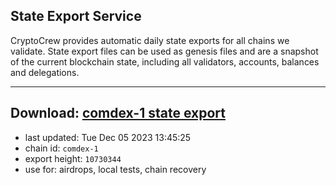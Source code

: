 ## State Export Service
CryptoCrew provides automatic daily state exports for all chains we validate. State export files can be used as genesis files and are a snapshot of the current blockchain state, including all validators, accounts, balances and delegations.

---
**Download: [comdex-1 state export](https://dl.ccvalidators.com/SERVICE/comdex/comdex-1_export_10730344.json)**
---

- last updated: Tue Dec 05 2023 13:45:25
- chain id: `comdex-1`
- export height: `10730344`
- use for: airdrops, local tests, chain recovery

